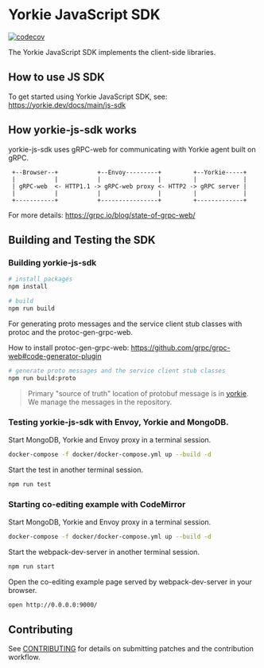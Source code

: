 # Yorkie JavaScript SDK

[![codecov](https://codecov.io/gh/yorkie-team/yorkie-js-sdk/branch/main/graph/badge.svg)](https://codecov.io/gh/yorkie-team/yorkie-js-sdk)

The Yorkie JavaScript SDK implements the client-side libraries.

## How to use JS SDK

To get started using Yorkie JavaScript SDK, see: https://yorkie.dev/docs/main/js-sdk

## How yorkie-js-sdk works

yorkie-js-sdk uses gRPC-web for communicating with Yorkie agent built on gRPC.

```
 +--Browser--+           +--Envoy---------+         +--Yorkie-----+
 |           |           |                |         |             |
 | gRPC-web  <- HTTP1.1 -> gRPC-web proxy <- HTTP2 -> gRPC server |
 |           |           |                |         |             |
 +-----------+           +----------------+         +-------------+
```

For more details: https://grpc.io/blog/state-of-grpc-web/

## Building and Testing the SDK

### Building yorkie-js-sdk

```bash
# install packages
npm install

# build
npm run build
```

For generating proto messages and the service client stub classes with protoc and the protoc-gen-grpc-web.

How to install protoc-gen-grpc-web: https://github.com/grpc/grpc-web#code-generator-plugin

```bash
# generate proto messages and the service client stub classes
npm run build:proto
```
> Primary "source of truth" location of protobuf message is in [yorkie](https://github.com/yorkie-team/yorkie/tree/main/api). We manage the messages in the repository.

### Testing yorkie-js-sdk with Envoy, Yorkie and MongoDB.

Start MongoDB, Yorkie and Envoy proxy in a terminal session.

```bash
docker-compose -f docker/docker-compose.yml up --build -d
```

Start the test in another terminal session.

```bash
npm run test
```

### Starting co-editing example with CodeMirror

Start MongoDB, Yorkie and Envoy proxy in a terminal session.

```bash
docker-compose -f docker/docker-compose.yml up --build -d
```

Start the webpack-dev-server in another terminal session.

```bash
npm run start
```

Open the co-editing example page served by webpack-dev-server in your browser.

```bash
open http://0.0.0.0:9000/
```

## Contributing

See [CONTRIBUTING](CONTRIBUTING.md) for details on submitting patches and the contribution workflow.
